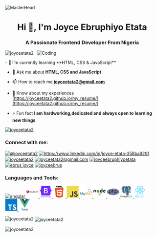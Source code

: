 ![MasterHead](https://camo.githubusercontent.com/43f40790ae221a2a38429be5b43db53986f58c914a12e51b32f9f811eb091428/68747470733a2f2f6d65646961312e67697068792e636f6d2f6d656469612f50493351474b464e36585a55434d4d714a6d2f67697068792e6769663f6369643d65636630356534376f3267676f6c36326f387362653633757235747239306a327676337a37637337616d34696638396b267269643d67697068792e6769662663743d67)

<h1 align="center">Hi 👋, I'm Joyce Ebruphiyo Etata</h1>
<h3 align="center">A Passionate Frontend Developer From Nigeria</h3>

<img align="right" alt="Coding" width="400" src="https://camo.githubusercontent.com/700f2ecd2ca652d02ff0705ebdf8c4ee71dfbbe0d67fc02950f84eb251242ab9/68747470733a2f2f666972656261736573746f726167652e676f6f676c65617069732e636f6d2f76302f622f666c6578692d636f64696e672e61707073706f742e636f6d2f6f2f64656d706769372d35323066386435662d363364342d343435332d383832322d6462633134396165323766382e6769663f616c743d6d6564696126746f6b656e3d39316330633762322d393363332d343032392d623031312d316138373033633537333064"/>
<p align="left"> <img src="https://komarev.com/ghpvc/?username=joyceetata2&label=Profile%20views&color=0e75b6&style=flat" alt="joyceetata2" /> </p>
- 🌱 I’m currently learning **HTML, CSS & JavaScript**

- 💬 Ask me about **HTML, CSS and JavaScript**

- 📫 How to reach me **joyceetata2@gmail.com**

- 📄 Know about my experiences [https://joyceetata2.github.io/my_resume/](https://joyceetata2.github.io/my_resume/)

- ⚡ Fun fact **I am hardworking,dedicated and always open to learning new things**
<p align="left"> <a href="https://github.com/ryo-ma/github-profile-trophy"><img src="https://github-profile-trophy.vercel.app/?username=joyceetata2" alt="joyceetata2" /></a> </p>

<h3 align="left">Connect with me:</h3>
<p align="left">
<a href="https://codepen.io/@joyceetata2" target="blank"><img align="center" src="https://raw.githubusercontent.com/rahuldkjain/github-profile-readme-generator/master/src/images/icons/Social/codepen.svg" alt="@joyceetata2" height="30" width="40" /></a>
<a href="https://linkedin.com/in/https://www.linkedin.com/in/joyce-etata-358ba8291" target="blank"><img align="center" src="https://raw.githubusercontent.com/rahuldkjain/github-profile-readme-generator/master/src/images/icons/Social/linked-in-alt.svg" alt="https://www.linkedin.com/in/joyce-etata-358ba8291" height="30" width="40" /></a>
<a href="https://stackoverflow.com/users/joyceetata2" target="blank"><img align="center" src="https://raw.githubusercontent.com/rahuldkjain/github-profile-readme-generator/master/src/images/icons/Social/stack-overflow.svg" alt="joyceetata2" height="30" width="40" /></a>
<a href="https://codesandbox.com/joyceetata2@gmail.com" target="blank"><img align="center" src="https://raw.githubusercontent.com/rahuldkjain/github-profile-readme-generator/master/src/images/icons/Social/codesandbox.svg" alt="joyceetata2@gmail.com" height="30" width="40" /></a>
<a href="https://kaggle.com/joyceebruphiyoetata" target="blank"><img align="center" src="https://raw.githubusercontent.com/rahuldkjain/github-profile-readme-generator/master/src/images/icons/Social/kaggle.svg" alt="joyceebruphiyoetata" height="30" width="40" /></a>
<a href="https://fb.com/ebrus joyce" target="blank"><img align="center" src="https://raw.githubusercontent.com/rahuldkjain/github-profile-readme-generator/master/src/images/icons/Social/facebook.svg" alt="ebrus joyce" height="30" width="40" /></a>
<a href="https://instagram.com/joyceebrus" target="blank"><img align="center" src="https://raw.githubusercontent.com/rahuldkjain/github-profile-readme-generator/master/src/images/icons/Social/instagram.svg" alt="joyceebrus" height="30" width="40" /></a>
</p>

<h3 align="left">Languages and Tools:</h3>
<p align="left"> <a href="https://angular.io" target="_blank" rel="noreferrer"> <img src="https://angular.io/assets/images/logos/angular/angular.svg" alt="angular" width="40" height="40"/> </a> <a href="https://angular.io" target="_blank" rel="noreferrer"> <img src="https://raw.githubusercontent.com/devicons/devicon/master/icons/angularjs/angularjs-original-wordmark.svg" alt="angularjs" width="40" height="40"/> </a> <a href="https://getbootstrap.com" target="_blank" rel="noreferrer"> <img src="https://raw.githubusercontent.com/devicons/devicon/master/icons/bootstrap/bootstrap-plain-wordmark.svg" alt="bootstrap" width="40" height="40"/> </a> <a href="https://www.w3.org/html/" target="_blank" rel="noreferrer"> <img src="https://raw.githubusercontent.com/devicons/devicon/master/icons/html5/html5-original-wordmark.svg" alt="html5" width="40" height="40"/> </a> <a href="https://developer.mozilla.org/en-US/docs/Web/JavaScript" target="_blank" rel="noreferrer"> <img src="https://raw.githubusercontent.com/devicons/devicon/master/icons/javascript/javascript-original.svg" alt="javascript" width="40" height="40"/> </a> <a href="https://www.mysql.com/" target="_blank" rel="noreferrer"> <img src="https://raw.githubusercontent.com/devicons/devicon/master/icons/mysql/mysql-original-wordmark.svg" alt="mysql" width="40" height="40"/> </a> <a href="https://nodejs.org" target="_blank" rel="noreferrer"> <img src="https://raw.githubusercontent.com/devicons/devicon/master/icons/nodejs/nodejs-original-wordmark.svg" alt="nodejs" width="40" height="40"/> </a> <a href="https://www.php.net" target="_blank" rel="noreferrer"> <img src="https://raw.githubusercontent.com/devicons/devicon/master/icons/php/php-original.svg" alt="php" width="40" height="40"/> </a> <a href="https://www.postgresql.org" target="_blank" rel="noreferrer"> <img src="https://raw.githubusercontent.com/devicons/devicon/master/icons/postgresql/postgresql-original-wordmark.svg" alt="postgresql" width="40" height="40"/> </a> <a href="https://reactjs.org/" target="_blank" rel="noreferrer"> <img src="https://raw.githubusercontent.com/devicons/devicon/master/icons/react/react-original-wordmark.svg" alt="react" width="40" height="40"/> </a> <a href="https://www.typescriptlang.org/" target="_blank" rel="noreferrer"> <img src="https://raw.githubusercontent.com/devicons/devicon/master/icons/typescript/typescript-original.svg" alt="typescript" width="40" height="40"/> </a> <a href="https://vuejs.org/" target="_blank" rel="noreferrer"> <img src="https://raw.githubusercontent.com/devicons/devicon/master/icons/vuejs/vuejs-original-wordmark.svg" alt="vuejs" width="40" height="40"/> </a> </p><p><img align="left" src="https://github-readme-stats.vercel.app/api/top-langs?username=joyceetata2&show_icons=true&locale=en&layout=compact" alt="joyceetata2" /></p>

<p>&nbsp;<img align="center" src="https://github-readme-stats.vercel.app/api?username=joyceetata2&show_icons=true&locale=en" alt="joyceetata2" /></p>

<p><img align="center" src="https://github-readme-streak-stats.herokuapp.com/?user=joyceetata2&" alt="joyceetata2" /></p>
